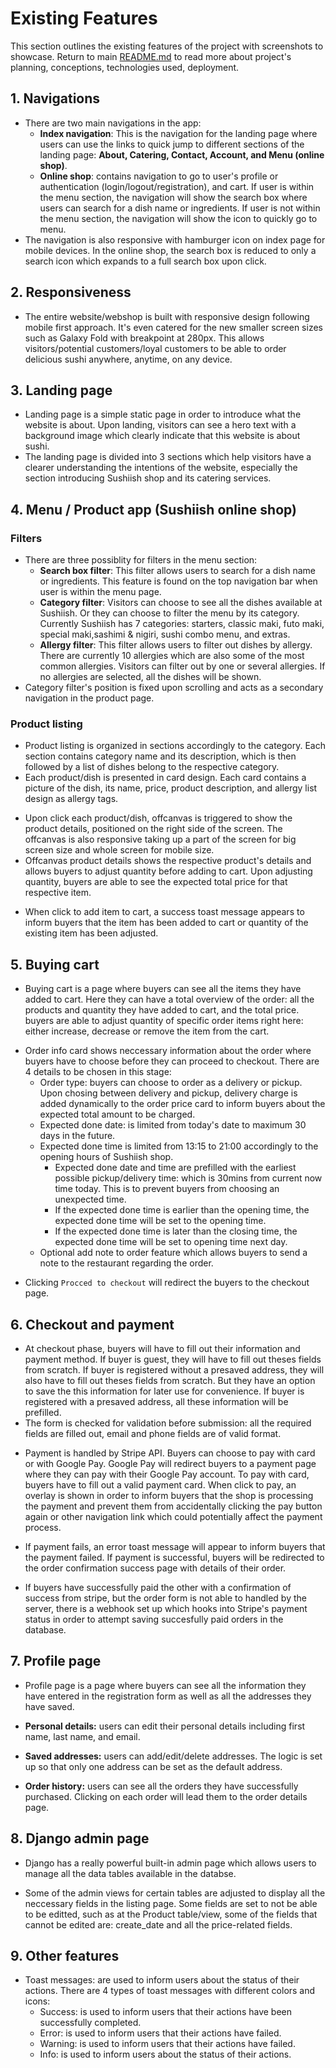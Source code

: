 # Existing Features
This section outlines the existing features of the project with screenshots to showcase. Return to main [README.md](README.md) to read more about project's planning, conceptions, technologies used, deployment.

## 1. Navigations
* There are two main navigations in the app:
    * **Index navigation**: This is the navigation for the landing page where users can use the links to quick jump to different sections of the landing page: **About, Catering, Contact, Account, and Menu (online shop)**.
    * **Online shop**: contains navigation to go to user's profile or authentication (login/logout/registration), and cart. If user is within the menu section, the navigation will show the search box where users can search for a dish name or ingredients. If user is not within the menu section, the navigation will show the icon to quickly go to menu.
* The navigation is also responsive with hamburger icon on index page for mobile devices. In the online shop, the search box is reduced to only a search icon which expands to a full search box upon click.
<!-- Insert screenshots -->

## 2. Responsiveness
* The entire website/webshop is built with responsive design following mobile first approach. It's even catered for the new smaller screen sizes such as Galaxy Fold with breakpoint at 280px. This allows visitors/potential customers/loyal customers to be able to order delicious sushi anywhere, anytime, on any device.
<!-- Insert screenshots -->

## 3. Landing page
* Landing page is a simple static page in order to introduce what the website is about. Upon landing, visitors can see a hero text with a background image which clearly indicate that this website is about sushi.
* The landing page is divided into 3 sections which help visitors have a clearer understanding the intentions of the website, especially the section introducing Sushiish shop and its catering services.
<!-- Insert screenshots -->

## 4. Menu / Product app (Sushiish online shop)
### Filters
* There are three possiblity for filters in the menu section:
    * **Search box filter**: This filter allows users to search for a dish name or ingredients. This feature is found on the top navigation bar when user is within the menu page.
    * **Category filter**: Visitors can choose to see all the dishes available at Sushiish. Or they can choose to filter the menu by its category. Currently Sushiish has 7 categories: starters, classic maki, futo maki, special maki,sashimi & nigiri, sushi combo menu, and extras.
    * **Allergy filter**: This filter allows users to filter out dishes by allergy. There are currently 10 allergies which are also some of the most common allergies. Visitors can filter out by one or several allergies. If no allergies are selected, all the dishes will be shown.
* Category filter's position is fixed upon scrolling and acts as a secondary navigation in the product page.

### Product listing
* Product listing is organized in sections accordingly to the category. Each section contains category name and its description, which is then followed by a list of dishes belong to the respective category.
* Each product/dish is presented in card design. Each card contains a picture of the dish, its name, price, product description, and allergy list design as allergy tags.
<!-- Insert screenshots -->
  
* Upon click each product/dish, offcanvas is triggered to show the product details, positioned on the right side of the screen. The offcanvas is also responsive taking up a part of the screen for big screen size and whole screen for mobile size.
* Offcanvas product details shows the respective product's details and allows buyers to adjust quantity before adding to cart. Upon adjusting quantity, buyers are able to see the expected total price for that respective item.
<!-- Insert screenshots -->
  
* When click to add item to cart, a success toast message appears to inform buyers that the item has been added to cart or quantity of the existing item has been adjusted.
<!-- Insert screenshots -->

## 5. Buying cart
* Buying cart is a page where buyers can see all the items they have added to cart. Here they can have a total overview of the order: all the products and quantity they have added to cart, and the total price. buyers are able to adjust quantity of specific order items right here: either increase, decrease or remove the item from the cart.
<!-- Insert screenshots -->
  
* Order info card shows neccessary information about the order where buyers have to choose before they can proceed to checkout. There are 4 details to be chosen in this stage:
  * Order type: buyers can choose to order as a delivery or pickup. Upon chosing between delivery and pickup, delivery charge is added dynamically to the order price card to inform buyers about the expected total amount to be charged.
  * Expected done date: is limited from today's date to maximum 30 days in the future.
  * Expected done time is limited from 13:15 to 21:00 accordingly to the opening hours of Sushiish shop.
    * Expected done date and time are prefilled with the earliest possible pickup/delivery time: which is 30mins from current now time today. This is to prevent buyers from choosing an unexpected time.
     * If the expected done time is earlier than the opening time, the expected done time will be set to the opening time.
     * If the expected done time is later than the closing time, the expected done time will be set to opening time next day.
  * Optional add note to order feature which allows buyers to send a note to the restaurant regarding the order.
<!-- Insert screenshots -->
  
* Clicking `Procced to checkout` will redirect the buyers to the checkout page.

## 6. Checkout and payment
* At checkout phase, buyers will have to fill out their information and payment method. If buyer is guest, they will have to fill out theses fields from scratch. If buyer is registered without a presaved address, they will also have to fill out theses fields from scratch. But they have an option to save the this information for later use for convenience. If buyer is registered with a presaved address, all these information will be prefilled.
* The form is checked for validation before submission: all the required fields are filled out, email and phone fields are of valid format.
<!-- Insert screenshots -->

* Payment is handled by Stripe API. Buyers can choose to pay with card or with Google Pay. Google Pay will redirect buyers to a payment page where they can pay with their Google Pay account. To pay with card, buyers have to fill out a valid payment card. When click to pay, an overlay is shown in order to inform buyers that the shop is processing the payment and prevent them from accidentally clicking the pay button again or other navigation link which could potentially affect the payment process.
<!-- Insert screenshots -->

* If payment fails, an error toast message will appear to inform buyers that the payment failed. If payment is successful, buyers will be redirected to the order confirmation success page with details of their order.
<!-- Insert screenshots -->

* If buyers have successfully paid the other with a confirmation of success from stripe, but the order form is not able to handled by the server, there is a webhook set up which hooks into Stripe's payment status in order to attempt saving succesfully paid orders in the database.

## 7. Profile page
* Profile page is a page where buyers can see all the information they have entered in the registration form as well as all the addresses they have saved.
<!-- Insert screenshots -->

* **Personal details:** users can edit their personal details including first name, last name, and email.
<!-- Insert screenshots with form -->

* **Saved addresses:** users can add/edit/delete addresses. The logic is set up so that only one address can be set as the default address.
<!-- Insert screenshots with form -->

* **Order history:** users can see all the orders they have successfully purchased. Clicking on each order will lead them to the order details page.
<!-- Insert screenshots -->

## 8. Django admin page
* Django has a really powerful built-in admin page which allows users to manage all the data tables available in the databse.
<!-- Insert screenshots overview of admin view -->

* Some of the admin views for certain tables are adjusted to display all the neccessary fields in the listing page. Some fields are set to not be able to be editted, such as at the Product table/view, some of the fields that cannot be edited are: create_date and all the price-related fields.
<!-- Insert screenshots of product admin view -->

## 9. Other features
* Toast messages: are used to inform users about the status of their actions. There are 4 types of toast messages with different colors and icons:
    * Success: is used to inform users that their actions have been successfully completed.
    * Error: is used to inform users that their actions have failed.
    * Warning: is used to inform users that their actions have failed.
    * Info: is used to inform users about the status of their actions.